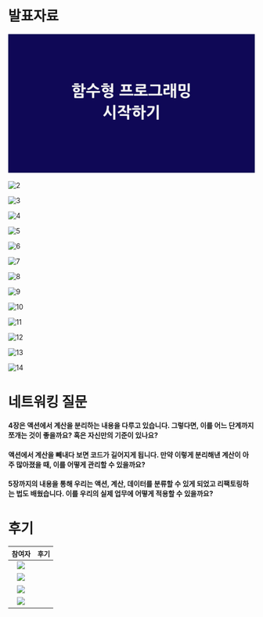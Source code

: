 # 발표자료

![1](./발표자료/1.jpg)

![2](./발표자료/2.jpg)

![3](./발표자료/3.jpg)

![4](./발표자료/4.jpg)

![5](./발표자료/5.jpg)

![6](./발표자료/6.jpg)

![7](./발표자료/7.jpg)

![8](./발표자료/8.jpg)

![9](./발표자료/9.jpg)

![10](./발표자료/10.jpg)

![11](./발표자료/11.jpg)

![12](./발표자료/12.jpg)

![13](./발표자료/13.jpg)

![14](./발표자료/14.jpg)



# 네트워킹 질문

#### 4장은 액션에서 계산을 분리하는 내용을 다루고 있습니다. 그렇다면, 이를 어느 단계까지 쪼개는 것이 좋을까요? 혹은 자신만의 기준이 있나요?

#### 액션에서 계산을 빼내다 보면 코드가 길어지게 됩니다. 만약 이렇게 분리해낸 계산이 아주 많아졌을 때, 이를 어떻게 관리할 수 있을까요? 

#### 5장까지의 내용을 통해 우리는 액션, 계산, 데이터를 분류할 수 있게 되었고 리팩토링하는 법도 배웠습니다. 이를 우리의 실제 업무에 어떻게 적용할 수 있을까요?



# 후기

|                            참여자                            | 후기 |
| :----------------------------------------------------------: | :--: |
| [<img width="160px" src="https://avatars.githubusercontent.com/u/2849255?v=4" />](https://github.com/mg5566) |      |
| [<img width="160px" src="https://avatars.githubusercontent.com/u/109333130?v=4" />](https://github.com/chanshin0) |      |
| [<img width="160px" src="https://avatars.githubusercontent.com/u/70143350?v=4" />](https://github.com/nara9709) |      |
| [<img width="160px" src="https://user-images.githubusercontent.com/116826162/236803962-73ff1ba3-63cf-46c7-93f9-22282f6f0746.jpeg" />](https://github.com/chhw130) |      |